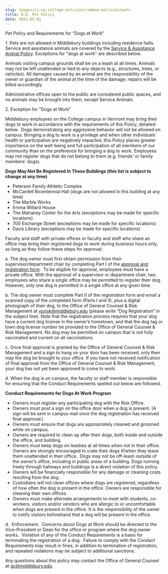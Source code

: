 ```yaml
---
slug: /pages/ii-ug-college-policies/commun-policies/pets
title: A.6. Pet Policy
date: 2021-05-01
---
```

Pet Policy and Requirements for “Dogs at Work”

1\. Pets are not allowed in Middlebury buildings including residence halls. Service and assistance animals are covered by the [Service & Assistance Animal Policy](/pages/i-policies-for-all/non-discrim-policies/svc-assist-animals). Exceptions for "dogs at work" are described below.

Animals visiting campus grounds shall be on a leash at all times. Animals may not be left unattended or tied to any objects (e.g., structures, trees, or vehicles). All damages caused by an animal are the responsibility of the owner or guardian of the animal at the time of the damage; repairs will be billed accordingly.

Administrative offices open to the public are considered public spaces, and no animals may be brought into them, except Service Animals.

2\. Exception for "Dogs at Work"

Middlebury employees on the College campus in Vermont may bring their dogs to work in accordance with the requirements of this Policy, detailed below.  Dogs demonstrating any aggressive behavior will not be allowed on campus. Bringing a dog to work is a privilege and when other individuals’ health or participation are negatively impacted, this Policy places greater importance on the well-being and full participation of all members of our community than on the preference for bringing a dog to work. Employees may not register dogs that do not belong to them (e.g. friends' or family members' dogs).

**Dogs May Not Be Registered In These Buildings (this list is subject to change at any time)**

*   Peterson Family Athletic Complex
*   McCardell Bicentennial Hall (dogs are not allowed in this building at any time)
*   The Marble Works
*   Emma Willard House
*   The Mahaney Center for the Arts (exceptions may be made for specific locations)
*   700 Exchange Street (exceptions may be made for specific locations)
*   Davis Library (exceptions may be made for specific locations)

Faculty and staff with private offices or faculty and staff who share an office may bring their registered dogs to work during business hours only, so long as they follow these steps for approval:

a. The dog owner must first obtain permission from their supervisor/department chair by completing Part I of the [approval and registration form](/assets/dog-at-work-registration-form_2022.pdf).  To be eligible for approval, employees must have a private office. With the approval of a supervisor or department chair, two employees who share a single office may be permitted to register their dog. However, only one dog is permitted in a single office at any given time.

b. The dog owner must complete Part II of the registration form and email a scanned copy of the completed form (Parts I and II), plus a digital photograph of their dog, to the Office of General Counsel & Risk Management at [vprisk@middlebury.edu](mailto:vprisk@middlebury.edu) (please write “Dog Registration” in the subject line). Note that the registration process requires that your dog have a current dog license in the owner’s hometown, and that the dog tag or town dog license number be provided to the Office of General Counsel & Risk Management. No dog may be permitted on campus that is not fully vaccinated and current on all vaccinations.

c. Once final approval is granted by the Office of General Counsel & Risk Management and a sign to hang on your door has been received, only then may the dog be brought to your office. If you have not received notification of final approval from the Office of General Counsel & Risk Management, your dog has not yet been approved to come to work. 

d. When the dog is on campus, the faculty or staff member is responsible for ensuring that the Conduct Requirements spelled out below are followed.

**Conduct Requirements for Dogs At Work Program**

*   Owners must register any participating dog with the Risk Office.
*   Owners must post a sign on the office door when a dog is present. (A sign will be sent in campus mail once the dog registration has received final approval.)
*   Owners must ensure that dogs are appropriately cleaned and groomed while on campus.
*   Owners are required to clean up after their dogs, both inside and outside the office, and building.
*   Owners must keep dogs on leashes at all times when not in their office. Owners are strongly encouraged to crate their dogs if/when they leave them unattended in their office.  Dogs may not be off-leash outside of the owner’s office, including in public areas of a building. Dogs running freely through hallways and buildings is a direct violation of this policy.
*   Owners will be financially responsible for any damage or cleaning costs resulting from the dog.
*   Custodians will not clean offices where dogs are registered, regardless of how often the dog is present in the office. Owners are responsible for cleaning their own offices.
*   Owners must make alternate arrangements to meet with students, co-workers, visitors and/or vendors who are allergic to or uncomfortable when dogs are present in the office. It is the responsibility of the owner to notify visitors beforehand that a dog will be present in the office.

d.  Enforcement.  Concerns about Dogs at Work should be directed to the Vice-President or Dean for the office or program where the dog owner works.  Violation of any of the Conduct Requirements is a basis for terminating the registration of a dog.  Failure to comply with the Conduct Requirements may result in fines, in addition to termination of registration, and repeated violations may be subject to additional sanctions.

Any questions about this policy may contact the Office of General Counsel at [gc@middlebury.edu](mailto:gc@middlebury.edu).

